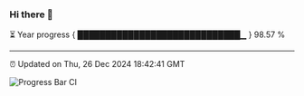 ### Hi there 👋

⏳ Year progress { █████████████████████████████▁ } 98.57 %

---

⏰ Updated on Thu, 26 Dec 2024 18:42:41 GMT

![Progress Bar CI](https://github.com/IshwaranRudhara/GIT-ACTION/workflows/Progress%20Bar%20CI/badge.svg)
